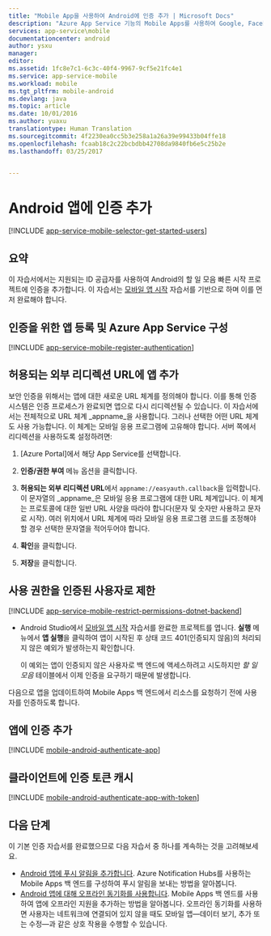 ```yaml
---
title: "Mobile App을 사용하여 Android에 인증 추가 | Microsoft Docs"
description: "Azure App Service 기능의 Mobile Apps를 사용하여 Google, Facebook, Twitter, Microsoft를 비롯한 다양한 ID 공급자를 통해 Android 앱의 사용자를 인증하는 방법을 알아봅니다."
services: app-service\mobile
documentationcenter: android
author: ysxu
manager: 
editor: 
ms.assetid: 1fc8e7c1-6c3c-40f4-9967-9cf5e21fc4e1
ms.service: app-service-mobile
ms.workload: mobile
ms.tgt_pltfrm: mobile-android
ms.devlang: java
ms.topic: article
ms.date: 10/01/2016
ms.author: yuaxu
translationtype: Human Translation
ms.sourcegitcommit: 4f2230ea0cc5b3e258a1a26a39e99433b04ffe18
ms.openlocfilehash: fcaab18c2c22bcbdbb42708da9840fb6e5c25b2e
ms.lasthandoff: 03/25/2017


---
```

# <a name="add-authentication-to-your-android-app"></a>Android 앱에 인증 추가
[!INCLUDE [app-service-mobile-selector-get-started-users](../../includes/app-service-mobile-selector-get-started-users.md)]

## <a name="summary"></a>요약
이 자습서에서는 지원되는 ID 공급자를 사용하여 Android의 할 일 모음 빠른 시작 프로젝트에 인증을 추가합니다. 이 자습서는 [모바일 앱 시작] 자습서를 기반으로 하며 이를 먼저 완료해야 합니다.

## <a name="register"></a>인증을 위한 앱 등록 및 Azure App Service 구성
[!INCLUDE [app-service-mobile-register-authentication](../../includes/app-service-mobile-register-authentication.md)]

## <a name="redirecturl"></a>허용되는 외부 리디렉션 URL에 앱 추가

보안 인증을 위해서는 앱에 대한 새로운 URL 체계를 정의해야 합니다. 이를 통해 인증 시스템은 인증 프로세스가 완료되면 앱으로 다시 리디렉션될 수 있습니다. 이 자습서에서는 전체적으로 URL 체계 _appname_을 사용합니다. 그러나 선택한 어떤 URL 체계도 사용 가능합니다. 이 체계는 모바일 응용 프로그램에 고유해야 합니다. 서버 쪽에서 리디렉션을 사용하도록 설정하려면:

1. [Azure Portal]에서 해당 App Service를 선택합니다.

2. **인증/권한 부여** 메뉴 옵션을 클릭합니다.

3. **허용되는 외부 리디렉션 URL**에서 `appname://easyauth.callback`을 입력합니다.  이 문자열의 _appname_은 모바일 응용 프로그램에 대한 URL 체계입니다.  이 체계는 프로토콜에 대한 일반 URL 사양을 따라야 합니다(문자 및 숫자만 사용하고 문자로 시작).  여러 위치에서 URL 체계에 따라 모바일 응용 프로그램 코드를 조정해야 할 경우 선택한 문자열을 적어두어야 합니다.

4. **확인**을 클릭합니다.

5. **저장**을 클릭합니다.

## <a name="permissions"></a>사용 권한을 인증된 사용자로 제한
[!INCLUDE [app-service-mobile-restrict-permissions-dotnet-backend](../../includes/app-service-mobile-restrict-permissions-dotnet-backend.md)]

* Android Studio에서 [모바일 앱 시작] 자습서를 완료한 프로젝트를 엽니다. **실행** 메뉴에서 **앱 실행**을 클릭하여 앱이 시작된 후 상태 코드 401(인증되지 않음)의 처리되지 않은 예외가 발생하는지 확인합니다.

     이 예외는 앱이 인증되지 않은 사용자로 백 엔드에 액세스하려고 시도하지만 *할 일 모음* 테이블에서 이제 인증을 요구하기 때문에 발생합니다.

다음으로 앱을 업데이트하여 Mobile Apps 백 엔드에서 리소스를 요청하기 전에 사용자를 인증하도록 합니다. 

## <a name="add-authentication-to-the-app"></a>앱에 인증 추가
[!INCLUDE [mobile-android-authenticate-app](../../includes/mobile-android-authenticate-app.md)]



## <a name="cache-tokens"></a>클라이언트에 인증 토큰 캐시
[!INCLUDE [mobile-android-authenticate-app-with-token](../../includes/mobile-android-authenticate-app-with-token.md)]

## <a name="next-steps"></a>다음 단계
이 기본 인증 자습서를 완료했으므로 다음 자습서 중 하나를 계속하는 것을 고려해보세요.

* [Android 앱에 푸시 알림을 추가합니다](app-service-mobile-android-get-started-push.md).
  Azure Notification Hubs를 사용하는 Mobile Apps 백 엔드를 구성하여 푸시 알림을 보내는 방법을 알아봅니다.
* [Android 앱에 대해 오프라인 동기화를 사용합니다](app-service-mobile-android-get-started-offline-data.md).
  Mobile Apps 백 엔드를 사용하여 앱에 오프라인 지원을 추가하는 방법을 알아봅니다. 오프라인 동기화를 사용하면 사용자는 네트워크에 연결되어 있지 않을 때도 모바일 앱&mdash;데이터 보기, 추가 또는 수정&mdash;과 같은 상호 작용을 수행할 수 있습니다.

<!-- Anchors. -->
[Register your app for authentication and configure Mobile Services]: #register
[Restrict table permissions to authenticated users]: #permissions
[Add authentication to the app]: #add-authentication
[Store authentication tokens on the client]: #cache-tokens
[Refresh expired tokens]: #refresh-tokens
[Next Steps]:#next-steps


<!-- URLs. -->
[모바일 앱 시작]: app-service-mobile-android-get-started.md

